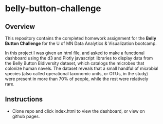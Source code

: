 # belly-button-challenge

## Overview

This repository contains the completed homework assignment for the **Belly Button Challenge** for the U of MN Data Analytics & Visualization bootcamp. 

In this project I was given an html file, and asked to make a functional dashboard using the d3 and Plotly javascript libraries to display data from the Belly Button Bidiversity dataset,  which catalogs the microbes that colonize human navels. The dataset reveals that a small handful of microbial species (also called operational taxonomic units, or OTUs, in the study) were present in more than 70% of people, while the rest were relatively rare.

## Instructions
- Clone repo and click index.html to view the dashboard, or view on github pages. 



